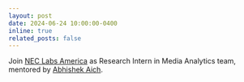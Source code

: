 ```yaml
---
layout: post
date: 2024-06-24 10:00:00-0400
inline: true
related_posts: false
---
```


Join [NEC Labs America](https://www.nec-labs.com/) as Research Intern in Media Analytics team, mentored by [Abhishek Aich](https://abhishekaich27.github.io/).
